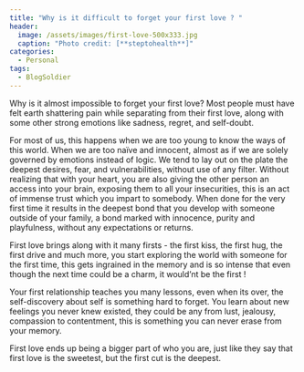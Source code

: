 ```yaml
---
title: "Why is it difficult to forget your first love ? "
header:
  image: /assets/images/first-love-500x333.jpg
  caption: "Photo credit: [**steptohealth**]"
categories:
  - Personal
tags:
  - BlogSoldier
---
```


Why is it almost impossible to forget your first love? Most people must have felt earth shattering pain while separating from their first love, along with some other strong emotions like sadness, regret, and self-doubt.

For most of us, this happens when we are too young to know the ways of this world. When we are too naïve and innocent, almost as if we are solely governed by emotions instead of logic. We tend to lay out on the plate the deepest desires, fear, and vulnerabilities, without use of any filter. Without realizing that with your heart, you are also giving the other person an access into your brain, exposing them to all your insecurities, this is an act of immense trust which you impart to somebody. When done for the very first time it results in the deepest bond that you develop with someone outside of your family, a bond  marked with innocence, purity and playfulness, without any expectations or returns. 

First love brings along with it many firsts - the first kiss, the first hug, the first drive and much more, you start exploring the world with someone for the first time, this gets ingrained in the memory and is so intense that even though the next time could be a charm, it would’nt be the first !

Your first relationship teaches you many lessons, even when its over, the self-discovery about self is something hard to forget. You learn about new feelings you never knew existed, they could be any from lust, jealousy, compassion to contentment, this is something you can never erase from your memory. 

First love ends up being a bigger part of who you are, just like they say that first love is the sweetest, but the first cut is the deepest.  
